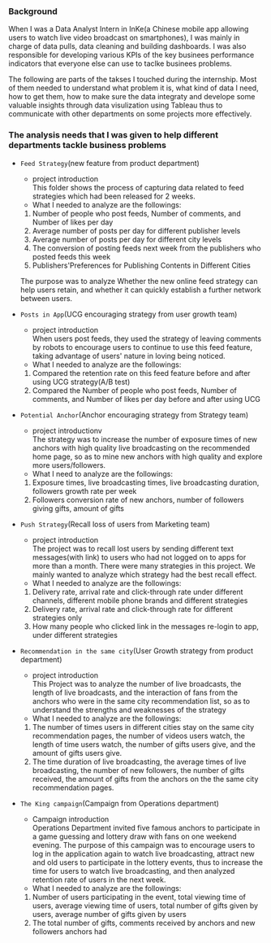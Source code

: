 
### Background
When I was a Data Analyst Intern in InKe(a Chinese mobile app allowing users to watch live video broadcast on smartphones), I was mainly in charge of data pulls, data cleaning and building dashboards. I was also responsible for developing various KPIs of the key businees performance indicators that everyone else can use to taclke businees problems.  <br>

The following are parts of the takses I touched during the internship. Most of them needed to understand what problem it is, what kind of data I need, how to get them, how to make sure the data integraty and develope some valuable insights through data visulization using Tableau thus to communicate with other departments on some projects more effectively. 
 
### The analysis needs that I was given to help different departments tackle business problems

 * `Feed Strategy`(new feature from product department)
   * project introduction <br>
     This folder shows the process of capturing data related to feed strategies which had been released for 2 weeks.
   * What I needed to analyze are the followings:
    1. Number of people who post feeds, Number of comments, and Number of likes per day
    2. Average number of posts per day for different publisher levels
    3. Average number of posts per day for different city levels
    4. The conversion of posting feeds next week from the publishers who posted feeds this week
    5. Publishers'Preferences for Publishing Contents in Different Cities
    
    The purpose was to analyze Whether the new online feed strategy can help users retain, 
    and whether it can quickly establish a further network between users. 

* `Posts in App`(UCG encouraging strategy from user growth team)
   * project introduction <br>
     When users post feeds, they used the strategy of leaving comments by robots to encourage users to continue to use this feed feature, taking advantage of users' nature in loving being noticed.
   * What I needed to analyze are the followings:
    1. Compared the retention rate on this feed feature before and after using UCG strategy(A/B test) 
    2. Compared the Number of people who post feeds, Number of comments, and Number of likes per day before and after using UCG
    
* `Potential Anchor`(Anchor encouraging strategy from Strategy team)
   * project introductionv <br>
     The strategy was to increase the number of exposure times of new anchors with high quality live broadcasting on the recommended home page, so as to mine new anchors with high quality and explore more users/followers.
   * What I need to analyze are the followings:
    1. Exposure times, live broadcasting times, live broadcasting duration, followers growth rate per week
    2. Followers conversion rate of new anchors, number of followers giving gifts, amount of gifts
    
* `Push Strategy`(Recall loss of users from Marketing team)
   * project introduction <br>
     The project was to recall lost users by sending different text messages(with link) to users who had not logged on to apps for more than a month. There were many strategies in this project. We mainly wanted to analyze which strategy had the best recall effect.
   * What I needed to analyze are the followings:
    1. Delivery rate, arrival rate and click-through rate under different channels, different mobile phone brands and different strategies
    2. Delivery rate, arrival rate and click-through rate for different strategies only
    3. How many people who clicked link in the messages re-login to app, under different strategies 
    
* `Recommendation in the same city`(User Growth strategy from product department)
   * project introduction <br>
     This Project was to analyze the number of live broadcasts, the length of live broadcasts, and the interaction of fans from the anchors who were in the same city recommendation list, so as to understand the strengths and weaknesses of the strategy
   * What I needed to analyze are the followings:
    1. The number of times users in different cities stay on the same city recommendation pages, the number of videos users watch, the length of time users watch, the number of gifts users give, and the amount of gifts users give.
    2. The time duration of live broadcasting, the average times of live broadcasting, the number of new followers, the number of gifts received, the amount of gifts from the anchors on the the same city recommendation pages.

* `The King campaign`(Campaign from Operations department)
   * Campaign introduction <br>
     Operations Department invited five famous anchors to participate in a game guessing and lottery draw with fans on one weekend evening. The purpose of this campaign was to encourage users to log in the application again to watch live broadcasting, attract new and old users to participate in the lottery events, thus to increase the time for users to watch live broadcasting, and then analyzed retention rate of users in the next week.
   * What I needed to analyze are the followings:
    1. Number of users participating in the event, total viewing time of users, average viewing time of users, total number of gifts given by users, average number of gifts given by users
    2. The total number of gifts, comments received by anchors and new followers anchors had



